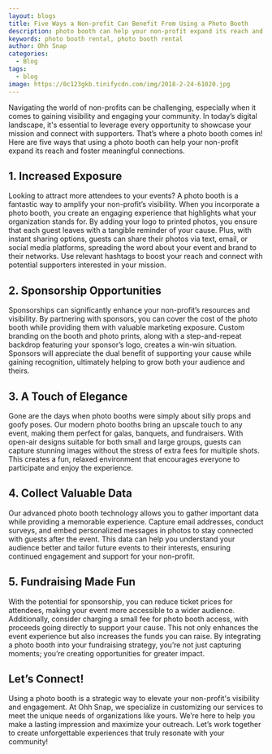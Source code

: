 ```yaml
---
layout: blogs
title: Five Ways a Non-profit Can Benefit From Using a Photo Booth
description: photo booth can help your non-profit expand its reach and foster meaningful connections
keywords: photo booth rental, photo booth rental
author: Ohh Snap
categories:
  - Blog
tags:
  - blog
image: https://0c123gkb.tinifycdn.com/img/2018-2-24-61020.jpg
---
```

Navigating the world of non-profits can be challenging, especially when it comes to gaining visibility and engaging your community. In today’s digital landscape, it's essential to leverage every opportunity to showcase your mission and connect with supporters. That’s where a photo booth comes in! Here are five ways that using a photo booth can help your non-profit expand its reach and foster meaningful connections.

## 1. Increased Exposure

Looking to attract more attendees to your events? A photo booth is a fantastic way to amplify your non-profit’s visibility. When you incorporate a photo booth, you create an engaging experience that highlights what your organization stands for. By adding your logo to printed photos, you ensure that each guest leaves with a tangible reminder of your cause. Plus, with instant sharing options, guests can share their photos via text, email, or social media platforms, spreading the word about your event and brand to their networks. Use relevant hashtags to boost your reach and connect with potential supporters interested in your mission.

## 2. Sponsorship Opportunities

Sponsorships can significantly enhance your non-profit’s resources and visibility. By partnering with sponsors, you can cover the cost of the photo booth while providing them with valuable marketing exposure. Custom branding on the booth and photo prints, along with a step-and-repeat backdrop featuring your sponsor’s logo, creates a win-win situation. Sponsors will appreciate the dual benefit of supporting your cause while gaining recognition, ultimately helping to grow both your audience and theirs.

## 3. A Touch of Elegance

Gone are the days when photo booths were simply about silly props and goofy poses. Our modern photo booths bring an upscale touch to any event, making them perfect for galas, banquets, and fundraisers. With open-air designs suitable for both small and large groups, guests can capture stunning images without the stress of extra fees for multiple shots. This creates a fun, relaxed environment that encourages everyone to participate and enjoy the experience.

## 4. Collect Valuable Data

Our advanced photo booth technology allows you to gather important data while providing a memorable experience. Capture email addresses, conduct surveys, and embed personalized messages in photos to stay connected with guests after the event. This data can help you understand your audience better and tailor future events to their interests, ensuring continued engagement and support for your non-profit.

## 5. Fundraising Made Fun

With the potential for sponsorship, you can reduce ticket prices for attendees, making your event more accessible to a wider audience. Additionally, consider charging a small fee for photo booth access, with proceeds going directly to support your cause. This not only enhances the event experience but also increases the funds you can raise. By integrating a photo booth into your fundraising strategy, you’re not just capturing moments; you’re creating opportunities for greater impact.

## Let’s Connect!

Using a photo booth is a strategic way to elevate your non-profit's visibility and engagement. At Ohh Snap, we specialize in customizing our services to meet the unique needs of organizations like yours. We’re here to help you make a lasting impression and maximize your outreach. Let’s work together to create unforgettable experiences that truly resonate with your community!
